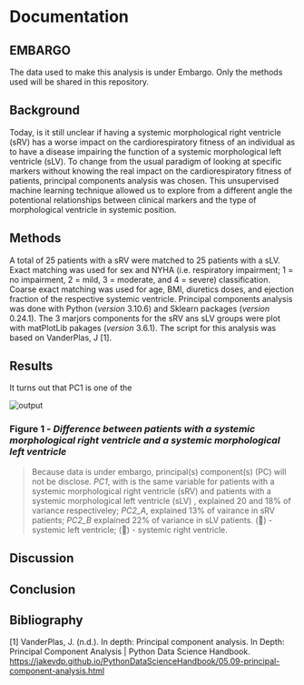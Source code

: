 # Documentation

## **EMBARGO**
The data used to make this analysis is under Embargo. Only the methods used will be shared in this repository.

## Background
Today, is it still unclear if having a systemic morphological right ventricle (sRV) has a worse impact on the cardiorespiratory fitness of an individual as to have a disease impairing the function of a systemic morphological left ventricle (sLV). To change from the usual paradigm of looking at specific markers without knowing the real impact on the cardiorespiratory fitness of patients, principal components analysis was chosen. This unsupervised machine learning technique allowed us to explore from a different angle the potentional relationships between clinical markers and the type of morphological ventricle in systemic position.

## Methods
A total of 25 patients with a sRV were matched to 25 patients with a sLV. Exact matching was used for sex and NYHA (i.e. respiratory impairment; 1 = no impairment, 2 = mild, 3 = moderate, and 4 = severe) classification. Coarse exact matching was used for age, BMI, diuretics doses, and ejection fraction of the respective systemic ventricle. Principal components analysis was done with Python (*version* 3.10.6) and Sklearn packages (*version* 0.24.1). The 3 marjors components for the sRV ans sLV groups were plot with matPlotLib pakages (*version* 3.6.1). The script for this analysis was based on VanderPlas, J [1]. 

## Results

It turns out that PC1 is one of the

![output](https://github.com/Barquena/Master-Thesis/assets/90822097/0f84466b-df64-48bb-9017-41fd8ad455d3)

### Figure 1 - *Difference between patients with a systemic morphological right ventricle and a systemic morphological left ventricle*
> Because data is under embargo, principal(s) component(s) (PC) will not be disclose. *PC1*, with is the same variable for patients with a systemic morphological right ventricle (sRV) and patients with a systemic morphological left ventricle (sLV) , explained 20 and 18% of variance respectiveley; *PC2_A*, explained 13% of vairance in sRV patients; *PC2_B* explained 22% of variance in sLV patients. (🔵) - systemic left ventricle; (🔴) - systemic right ventricle. 

## Discussion

## Conclusion


## Bibliography

[1] VanderPlas, J. (n.d.). In depth: Principal component analysis. In Depth: Principal Component Analysis | Python Data Science Handbook. https://jakevdp.github.io/PythonDataScienceHandbook/05.09-principal-component-analysis.html 
